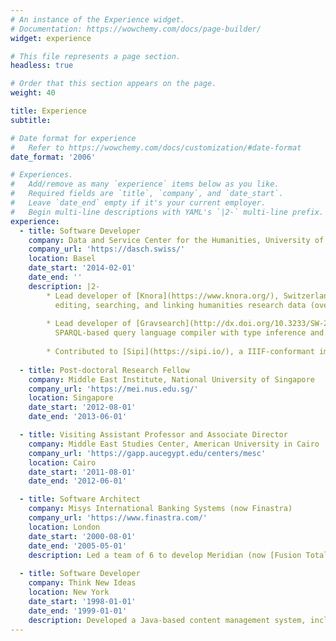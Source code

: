 ```yaml
---
# An instance of the Experience widget.
# Documentation: https://wowchemy.com/docs/page-builder/
widget: experience

# This file represents a page section.
headless: true

# Order that this section appears on the page.
weight: 40

title: Experience
subtitle:

# Date format for experience
#   Refer to https://wowchemy.com/docs/customization/#date-format
date_format: '2006'

# Experiences.
#   Add/remove as many `experience` items below as you like.
#   Required fields are `title`, `company`, and `date_start`.
#   Leave `date_end` empty if it's your current employer.
#   Begin multi-line descriptions with YAML's `|2-` multi-line prefix.
experience:
  - title: Software Developer
    company: Data and Service Center for the Humanities, University of Basel
    company_url: 'https://dasch.swiss/'
    location: Basel
    date_start: '2014-02-01'
    date_end: ''
    description: |2-
        * Lead developer of [Knora](https://www.knora.org/), Switzerland's flagship system for storing,
          editing, searching, and linking humanities research data (over 130,000 lines of Scala and 18,000 lines of SPARQL).
          
        * Lead developer of [Gravsearch](http://dx.doi.org/10.3233/SW-200386), Knora's innovative
          SPARQL-based query language compiler with type inference and optimisation.
          
        * Contributed to [Sipi](https://sipi.io/), a IIIF-conformant image server written in C++.
        
  - title: Post-doctoral Research Fellow
    company: Middle East Institute, National University of Singapore
    company_url: 'https://mei.nus.edu.sg/'
    location: Singapore
    date_start: '2012-08-01'
    date_end: '2013-06-01'

  - title: Visiting Assistant Professor and Associate Director
    company: Middle East Studies Center, American University in Cairo
    company_url: 'https://gapp.aucegypt.edu/centers/mesc'
    location: Cairo
    date_start: '2011-08-01'
    date_end: '2012-06-01'

  - title: Software Architect
    company: Misys International Banking Systems (now Finastra)
    company_url: 'https://www.finastra.com/'
    location: London
    date_start: '2000-08-01'
    date_end: '2005-05-01'
    description: Led a team of 6 to develop Meridian (now [Fusion Total Messaging](https://www.finastra.com/solutions/transaction-banking/financial-messaging-services/fusion-total-messaging)), a Java middleware program used by banks worldwide to connect back-office applications with the [SWIFT](https://www.swift.com/) payments network.
    
  - title: Software Developer
    company: Think New Ideas
    location: New York
    date_start: '1998-01-01'
    date_end: '1999-01-01'
    description: Developed a Java-based content management system, including the [FreeMarker](https://freemarker.apache.org) template engine.
---
```

